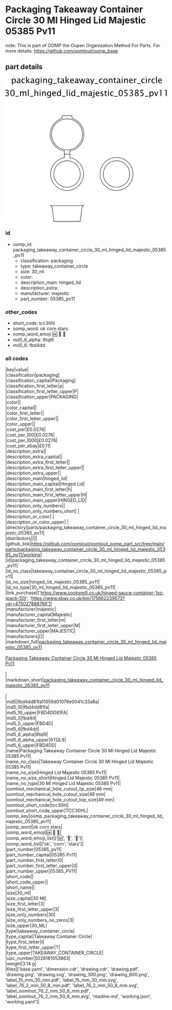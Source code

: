 # Packaging Takeaway Container Circle 30 Ml Hinged Lid Majestic 05385 Pv11  

note: This is part of OOMP the Oopen Organization Method For Parts. For more details: https://github.com/oomlout/oomp_base

##  part details

[![](drawing_600.png)](drawing.png)




### id
* oomp_id: packaging_takeaway_container_circle_30_ml_hinged_lid_majestic_05385_pv11
  * classification: packaging
  * type: takeaway_container_circle
  * size: 30_ml
  * color: 
  * description_main: hinged_lid
  * description_extra: 
  * manufacturer: majestic
  * part_number: 05385_pv11

### other_codes
* short_code: tcc30hl
* oomp_word: ok corn stars
* oomp_word_emoji :ok: :corn: :stars:
* md5_6_alpha: 9tql9
* md5_6: fbd4dd

### all codes 
|key|value|  
|classification|packaging|  
|classification_capital|Packaging|  
|classification_first_letter|p|  
|classification_first_letter_upper|P|  
|classification_upper|PACKAGING|  
|color||  
|color_capital||  
|color_first_letter||  
|color_first_letter_upper||  
|color_upper||  
|cost_per|£0.0276|  
|cost_per_100|£0.0276|  
|cost_per_1000|£0.0276|  
|cost_per_ebay|£0.11|  
|description_extra||  
|description_extra_capital||  
|description_extra_first_letter||  
|description_extra_first_letter_upper||  
|description_extra_upper||  
|description_main|hinged_lid|  
|description_main_capital|Hinged Lid|  
|description_main_first_letter|h|  
|description_main_first_letter_upper|H|  
|description_main_upper|HINGED_LID|  
|description_only_numbers||  
|description_only_numbers_short| |  
|description_or_color| |  
|description_or_color_upper| |  
|directory|parts/packaging_takeaway_container_circle_30_ml_hinged_lid_majestic_05385_pv11|  
|distributors|[]|  
|github_link|https://github.com/oomlout/oomlout_oomp_part_src/tree/main/parts/packaging_takeaway_container_circle_30_ml_hinged_lid_majestic_05385_pv11/working|  
|id|packaging_takeaway_container_circle_30_ml_hinged_lid_majestic_05385_pv11|  
|id_no_class|takeaway_container_circle_30_ml_hinged_lid_majestic_05385_pv11|  
|id_no_size|hinged_lid_majestic_05385_pv11|  
|id_no_type|30_ml_hinged_lid_majestic_05385_pv11|  
|link_purchase|['https://www.cooksmill.co.uk/hinged-sauce-container-1oz-(pack-50)', 'https://www.ebay.co.uk/itm/175662239573?var=475027888766']|  
|manufacturer|majestic|  
|manufacturer_capital|Majestic|  
|manufacturer_first_letter|m|  
|manufacturer_first_letter_upper|M|  
|manufacturer_upper|MAJESTIC|  
|manufacturers|[]|  
|markdown_full|[packaging_takeaway_container_circle_30_ml_hinged_lid_majestic_05385_pv11](https://github.com/oomlout/oomlout_oomp_part_src/tree/main/parts/packaging_takeaway_container_circle_30_ml_hinged_lid_majestic_05385_pv11/working)<br>[](https://github.com/oomlout/oomlout_oomp_part_src/tree/main/parts/packaging_takeaway_container_circle_30_ml_hinged_lid_majestic_05385_pv11/working)<br>[Packaging Takeaway Container Circle 30 Ml Hinged Lid Majestic 05385 Pv11](https://github.com/oomlout/oomlout_oomp_part_src/tree/main/parts/packaging_takeaway_container_circle_30_ml_hinged_lid_majestic_05385_pv11/working)<br><br>|  
|markdown_short|[packaging_takeaway_container_circle_30_ml_hinged_lid_majestic_05385_pv11](https://github.com/oomlout/oomlout_oomp_part_src/tree/main/parts/packaging_takeaway_container_circle_30_ml_hinged_lid_majestic_05385_pv11/working)<br><br>|  
|md5|fbd4dd81fa11059d01076e0041c33a8a|  
|md5_10|fbd4dd81fa|  
|md5_10_upper|FBD4DD81FA|  
|md5_5|fbd4d|  
|md5_5_upper|FBD4D|  
|md5_6|fbd4dd|  
|md5_6_alpha|9tql9|  
|md5_6_alpha_upper|9TQL9|  
|md5_6_upper|FBD4DD|  
|name|Packaging Takeaway Container Circle 30 Ml Hinged Lid Majestic 05385 Pv11|  
|name_no_class|Takeaway Container Circle 30 Ml Hinged Lid Majestic 05385 Pv11|  
|name_no_size|Hinged Lid Majestic 05385 Pv11|  
|name_no_size_short|Hinged Lid Majestic 05385 Pv11|  
|name_no_type|30 Ml Hinged Lid Majestic 05385 Pv11|  
|oomlout_mechanical_hole_cutout_lip_size|46 mm|  
|oomlout_mechanical_hole_cutout_size|46 mm|  
|oomlout_mechanical_hole_cutout_top_size|49 mm|  
|oomlout_short_code|tcc30hl|  
|oomlout_short_code_upper|TCC30HL|  
|oomp_key|oomp_packaging_takeaway_container_circle_30_ml_hinged_lid_majestic_05385_pv11|  
|oomp_word|ok corn stars|  
|oomp_word_emoji|:ok: :corn: :stars:|  
|oomp_word_emoji_list|[':ok:', ':corn:', ':stars:']|  
|oomp_word_list|['ok', 'corn', 'stars']|  
|part_number|05385_pv11|  
|part_number_capital|05385 Pv11|  
|part_number_first_letter|0|  
|part_number_first_letter_upper|0|  
|part_number_upper|05385_PV11|  
|short_code||  
|short_code_upper||  
|short_name||  
|size|30_ml|  
|size_capital|30 Ml|  
|size_first_letter|3|  
|size_first_letter_upper|3|  
|size_only_numbers|30|  
|size_only_numbers_no_zeros|3|  
|size_upper|30_ML|  
|type|takeaway_container_circle|  
|type_capital|Takeaway Container Circle|  
|type_first_letter|t|  
|type_first_letter_upper|T|  
|type_upper|TAKEAWAY_CONTAINER_CIRCLE|  
|upc_number|5028181053863|  
|weight|3.14 g|  
|files|['base.yaml', 'dimension.cdr', 'drawing.cdr', 'drawing.pdf', 'drawing.png', 'drawing.svg', 'drawing_300.png', 'drawing_600.png', 'label_15_mm_30_mm.pdf', 'label_15_mm_30_mm.svg', 'label_76_2_mm_50_8_mm.pdf', 'label_76_2_mm_50_8_mm.svg', 'label_oomlout_76_2_mm_50_8_mm.pdf', 'label_oomlout_76_2_mm_50_8_mm.svg', 'readme.md', 'working.json', 'working.yaml']|  
